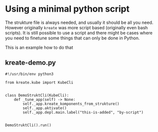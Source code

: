 # Using a minimal python script
The strukture file is always needed, and usually it should be all you need.
However originally `kreate` was more script based (originally even bash scripts).
It is still possible to use a script and there might be cases where you need to finetune some things
that can only be done in Python.

This is an example how to do that

## kreate-demo.py
```
#!/usr/bin/env python3

from kreate.kube import KubeCli


class DemoStruktCli(KubeCli):
    def _tune_app(self) -> None:
        self._app.kreate_komponents_from_strukture()
        self._app.aktivate()
        self._app.depl.main.label("this-is-added", "by-script")


DemoStruktCli().run()
```
